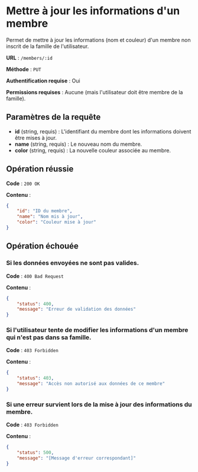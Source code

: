 # Mettre à jour les informations d'un membre

Permet de mettre à jour les informations (nom et couleur) d'un membre non inscrit de la famille de l'utilisateur.

**URL** : `/members/:id`

**Méthode** : `PUT`

**Authentification requise** : Oui

**Permissions requises** : Aucune (mais l'utilisateur doit être membre de la famille).

## Paramètres de la requête

-   **id** (string, requis) : L'identifiant du membre dont les informations doivent être mises à jour.
-   **name** (string, requis) : Le nouveau nom du membre.
-   **color** (string, requis) : La nouvelle couleur associée au membre.

## Opération réussie

**Code** : `200 OK`

**Contenu** :

```json
{
    "id": "ID du membre",
    "name": "Nom mis à jour",
    "color": "Couleur mise à jour"
}
```

## Opération échouée

### Si les données envoyées ne sont pas valides.

**Code** : `400 Bad Request`

**Contenu** :

```json
{
    "status": 400,
    "message": "Erreur de validation des données"
}
```

### Si l'utilisateur tente de modifier les informations d'un membre qui n'est pas dans sa famille.

**Code** : `403 Forbidden`

**Contenu** :

```json
{
    "status": 403,
    "message": "Accès non autorisé aux données de ce membre"
}
```

### Si une erreur survient lors de la mise à jour des informations du membre.

**Code** : `403 Forbidden`

**Contenu** :

```json
{
    "status": 500,
    "message": "[Message d'erreur correspondant]"
}
```
